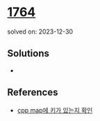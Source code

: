 # [1764](https://www.acmicpc.net/problem/1764)
solved on: 2023-12-30

## Solutions

- 

## References

- [cpp map에 키가 있는지 확인](https://www.techiedelight.com/ko/determine-if-a-key-exists-in-a-map-in-cpp/)
